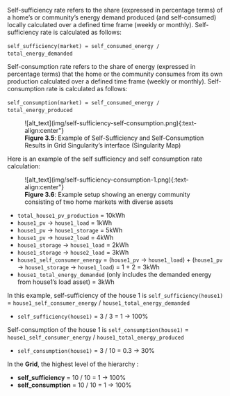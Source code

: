 Self-sufficiency rate refers to the share (expressed in percentage terms) of a home’s or community’s energy demand produced (and self-consumed) locally calculated over a defined time frame (weekly or monthly). Self-sufficiency rate is calculated as follows:


`self_sufficiency(market) = self_consumed_energy / total_energy_demanded`

Self-consumption rate refers to the share of energy (expressed in percentage terms) that  the home or the community consumes from its own production calculated over a defined time frame (weekly or monthly).  Self-consumption rate is calculated as follows:


`self_consumption(market) = self_consumed_energy / total_energy_produced`

<figure markdown>
  ![alt_text](img/self-sufficiency-self-consumption.png){:text-align:center"}
  <figcaption><b>Figure 3.5</b>: Example of Self-Sufficiency and Self-Consumption Results in Grid Singularity’s interface (Singularity Map)
</figcaption>
</figure>

Here is an example of the self sufficiency and self consumption rate calculation:

<figure markdown>
  ![alt_text](img/self-sufficiency-consumption-1.png){:text-align:center"}
  <figcaption><b>Figure 3.6</b>: Example setup showing an energy community consisting of two home markets with diverse assets

</figcaption>
</figure>


*   `total_house1_pv_production` = 10kWh
*   `house1_pv` → `house1_load` = 1kWh
*   `house1_pv` → `house1_storage` = 5kWh
*   `house1_pv` → `house2_load` = 4kWh
*   `house1_storage` → `house1_load` = 2kWh
*   `house1_storage` → `house2_load` = 3kWh
*   `house1_self_consumer_energy` = (`house1_pv` → `house1_load`) + (`house1_pv` → `house1_storage` → `house1_load`) = 1 + 2 = 3kWh
*   `house1_total_energy_demanded` (only includes the demanded energy from house1’s load asset) = 3kWh

In this example, self-sufficiency of the house 1 is `self_sufficiency(house1)` = `house1_self_consumer_energy` / `house1_total_energy_demanded`

*   `self_sufficiency(house1)` = 3 / 3 = 1 → 100%

Self-consumption of the house 1 is `self_consumption(house1)` = `house1_self_consumer_energy` / `house1_total_energy_produced`

*   `self_consumption(house1)` = 3 / 10 = 0.3 → 30%

In the **Grid**, the highest level of the hierarchy :

*   **self_sufficiency** = 10 / 10 = 1 → 100%
*   **self_consumption** = 10 / 10 = 1 → 100%
